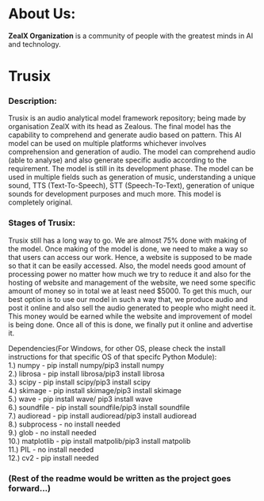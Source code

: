<h1>About Us:</h1>

<b>ZealX Organization</b> is a community of people with the greatest minds in AI and technology.



<h1>Trusix</h1>

<h3>Description:</h3>
Trusix is an audio analytical model framework repository; being made by organisation ZealX with its head as Zealous. The final model has the capability to comprehend and generate audio based on pattern. This AI model can be used on multiple platforms whichever involves comprehension and generation of audio. The model can comprehend audio (able to analyse) and also generate specific audio according to the requirement. The model is still in its development phase. The model can be used in multiple fields such as generation of music, understanding a unique sound, TTS (Text-To-Speech), STT (Speech-To-Text), generation of unique sounds for development purposes and much more. This model is completely original. 


<h3>Stages of Trusix:</h3> 

Trusix still has a long way to go. We are almost 75% done with making of the model. Once making of the model is done, we need to make a way so that users can access our work. Hence, a website is supposed to be made so that it can be easily accessed. Also, the model needs good amount of processing power no matter how much we try to reduce it and also for the hosting of website and management of the website, we need some specific amount of money so in total we at least need $5000. To get this much, our best option is to use our model in such a way that, we produce audio and post it online and also sell the audio generated to people who might need it. This money would be earned while the website and improvement of model is being done. Once all of this is done, we finally put it online and advertise it.


Dependencies(For Windows, for other OS, please check the install instructions for that specific OS of that specifc Python Module): <br>
1.) numpy - pip install numpy/pip3 install numpy<br>
2.) librosa - pip install librosa/pip3 install librosa<br>
3.) scipy  - pip install scipy/pip3 install scipy<br>
4.) skimage - pip install skimage/pip3 install skimage<br>
5.) wave - pip install wave/ pip3 install wave<br>
6.) soundfile - pip install soundfile/pip3 install soundfile<br>
7.) audioread - pip install audioread/pip3 install audioread<br>
8.) subprocess - no install needed<br>
9.) glob - no install needed<br>
10.) matplotlib - pip install matpolib/pip3 install matpolib<br>
11.) PIL - no install needed<br>
12.) cv2 - pip install needed<br>


<h3>(Rest of the readme would be written as the project goes forward...)</h3>



